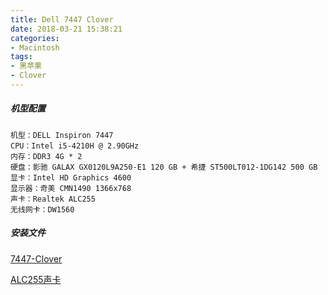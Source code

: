 ```yaml
---
title: Dell 7447 Clover
date: 2018-03-21 15:38:21
categories:
- Macintosh
tags:
- 黑苹果
- Clover
---
```


##### 机型配置

```wiki
机型：DELL Inspiron 7447
CPU：Intel i5-4210H @ 2.90GHz
内存：DDR3 4G * 2
硬盘：影驰 GALAX GX0120L9A250-E1 120 GB + 希捷 ST500LT012-1DG142 500 GB
显卡：Intel HD Graphics 4600
显示器：奇美 CMN1490 1366x768
声卡：Realtek ALC255
无线网卡：DW1560
```

##### 安装文件

[7447-Clover](https://file.dktoo.cc/EFI-Dell-i5-7447/CLOVER.zip)

[ALC255声卡](https://file.dktoo.cc/EFI-Dell-i5-7447/%E5%A3%B0%E5%8D%A1.zip)